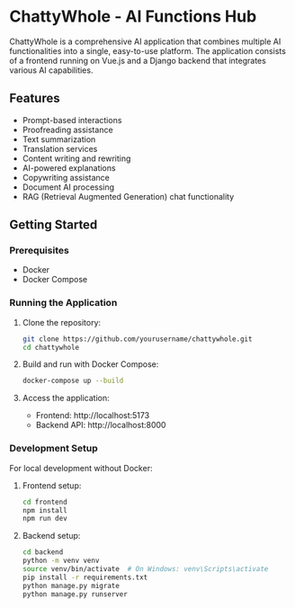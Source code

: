 # ChattyWhole - AI Functions Hub

ChattyWhole is a comprehensive AI application that combines multiple AI functionalities into a single, easy-to-use platform. The application consists of a frontend running on Vue.js and a Django backend that integrates various AI capabilities.

## Features

- Prompt-based interactions
- Proofreading assistance
- Text summarization
- Translation services
- Content writing and rewriting
- AI-powered explanations
- Copywriting assistance
- Document AI processing
- RAG (Retrieval Augmented Generation) chat functionality

## Getting Started

### Prerequisites

- Docker
- Docker Compose

### Running the Application

1. Clone the repository:
   ```bash
   git clone https://github.com/yourusername/chattywhole.git
   cd chattywhole
   ```

2. Build and run with Docker Compose:
   ```bash
   docker-compose up --build
   ```

3. Access the application:
   - Frontend: http://localhost:5173
   - Backend API: http://localhost:8000

### Development Setup

For local development without Docker:

1. Frontend setup:
   ```bash
   cd frontend
   npm install
   npm run dev
   ```

2. Backend setup:
   ```bash
   cd backend
   python -m venv venv
   source venv/bin/activate  # On Windows: venv\Scripts\activate
   pip install -r requirements.txt
   python manage.py migrate
   python manage.py runserver
   ```
